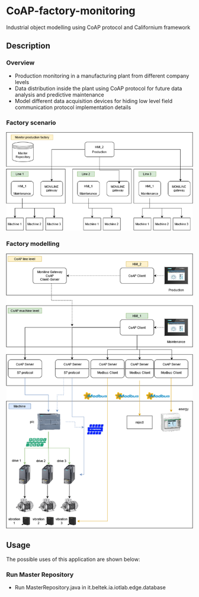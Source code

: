 # CoAP-factory-monitoring
Industrial object modelling using CoAP protocol and Californium framework

## Description

### Overview

* Production monitoring in a manufacturing plant from different company levels
* Data distribution inside the plant using CoAP protocol for future data analysis and predictive maintenance
* Model different data acquisition devices for hiding low level field communication protocol implementation details

### Factory scenario
![factory-scenario](Factory_Scenario.png)

### Factory modelling
![factory-modelling](Factory_Modelling.png)

## Usage
The possible uses of this application are shown below:

### Run Master Repository
* Run MasterRepository.java in it.beltek.ia.iotlab.edge.database


